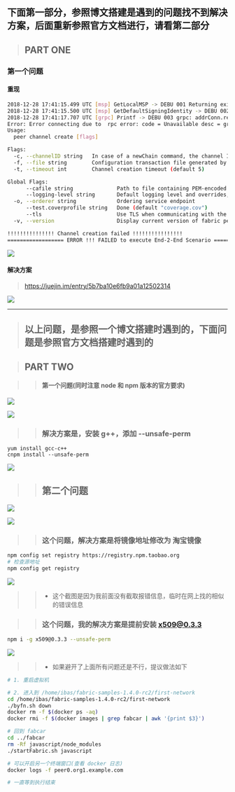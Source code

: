 
## 下面第一部分，参照博文搭建是遇到的问题找不到解决方案，后面重新参照官方文档进行，请看第二部分

> ## PART ONE
 
### 第一个问题

#### 重现

```bash
2018-12-28 17:41:15.499 UTC [msp] GetLocalMSP -> DEBU 001 Returning existing local MSP
2018-12-28 17:41:15.500 UTC [msp] GetDefaultSigningIdentity -> DEBU 002 Obtaining default signing identity
2018-12-28 17:41:17.707 UTC [grpc] Printf -> DEBU 003 grpc: addrConn.resetTransport failed to create client transport: connection error: esc = "transport: Error while dialing dial tcp: lookup orderer.example.com on 127.0.0.11:53: no such host"; Reconnecting to {orderer.examle.com:7050 <nil>}
Error: Error connecting due to  rpc error: code = Unavailable desc = grpc: the connection is unavailable
Usage:
  peer channel create [flags]

Flags:
  -c, --channelID string   In case of a newChain command, the channel ID to create.
  -f, --file string        Configuration transaction file generated by a tool such as configtxgen for submitting to orderer
  -t, --timeout int        Channel creation timeout (default 5)

Global Flags:
      --cafile string              Path to file containing PEM-encoded trusted certificate(s) for the ordering endpoint
      --logging-level string       Default logging level and overrides, see core.yaml for full syntax
  -o, --orderer string             Ordering service endpoint
      --test.coverprofile string   Done (default "coverage.cov")
      --tls                        Use TLS when communicating with the orderer endpoint
  -v, --version                    Display current version of fabric peer server

!!!!!!!!!!!!!!! Channel creation failed !!!!!!!!!!!!!!!!
================== ERROR !!! FAILED to execute End-2-End Scenario ==================
```

![](./pic/error_1.jpg)

#### 解决方案

> https://juejin.im/entry/5b7ba10e6fb9a01a12502314

![](./pic/error_1_solv.png)

---

> ## 以上问题，是参照一个博文搭建时遇到的，下面问题是参照官方文档搭建时遇到的

> ## PART TWO

>> #### 第一个问题(同时注意 node 和 npm 版本的官方要求)

![](./pic/npm_install_1_loc.png)

![](./pic/npm_install_1.jpg)

>> ### 解决方案是，安装 g++，添加 --unsafe-perm

```
yum install gcc-c++
cnpm install --unsafe-perm
```

![](./pic/npm_install_ok.png)

>> ## 第二个问题

![](./pic/npm_config_loc.png)

![](./pic/npm_config_err.png)

>> ### 这个问题，解决方案是将镜像地址修改为 淘宝镜像

```bash
npm config set registry https://registry.npm.taobao.org
# 检查源地址
npm config get registry
```

![](./pic/start_javascript_error_1.png)

>> - 这个截图是因为我前面没有截取报错信息，临时在网上找的相似的错误信息

>> ### 这个问题，我的解决方案是提前安装 x509@0.3.3

```bash
npm i -g x509@0.3.3 --unsafe-perm
```

![](./pic/start_javascript_error.png)

>> - 如果避开了上面所有问题还是不行，提议做法如下

```bash
# 1. 重启虚拟机

# 2. 进入到 /home/ibas/fabric-samples-1.4.0-rc2/first-network
cd /home/ibas/fabric-samples-1.4.0-rc2/first-network
./byfn.sh down
docker rm -f $(docker ps -aq)
docker rmi -f $(docker images | grep fabcar | awk '{print $3}')

# 回到 fabcar
cd ../fabcar
rm -Rf javascript/node_modules
./startFabric.sh javascript

# 可以开启另一个终端窗口(查看 docker 日志)
docker logs -f peer0.org1.example.com

# 一直等到执行结束


```